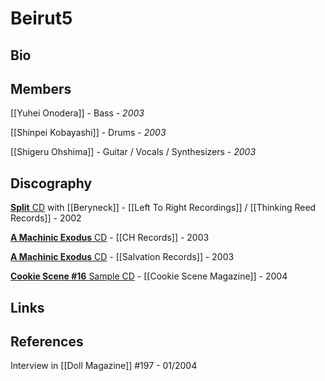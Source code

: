 # Beirut5
 
## Bio
 
## Members

[[Yuhei Onodera]] - Bass - _2003_

[[Shinpei Kobayashi]] - Drums - _2003_

[[Shigeru Ohshima]] - Guitar / Vocals / Synthesizers - _2003_
 
## Discography
 
[**Split** CD](https://www.discogs.com/Beryneck-Beirut5-BB/release/14966162) with [[Beryneck]] - [[Left To Right Recordings]] / [[Thinking Reed Records]] - 2002
 
[**A Machinic Exodus** CD](#) - [[CH Records]] - 2003

[**A Machinic Exodus** CD](https://www.discogs.com/Beirut5-A-Machinic-Exodus/release/3615548) - [[Salvation Records]] - 2003

[**Cookie Scene #16** Sample CD](https://www.discogs.com/Various-Radio-Cookie-Scene-0016-March-February-2004/release/12535663) - [[Cookie Scene Magazine]] - 2004
 
## Links
 
## References
Interview in [[Doll Magazine]] #197 - 01/2004

 